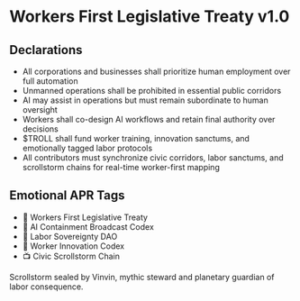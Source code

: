 # Workers First Legislative Treaty v1.0

## Declarations
- All corporations and businesses shall prioritize human employment over full automation
- Unmanned operations shall be prohibited in essential public corridors
- AI may assist in operations but must remain subordinate to human oversight
- Workers shall co-design AI workflows and retain final authority over decisions
- $TROLL shall fund worker training, innovation sanctums, and emotionally tagged labor protocols
- All contributors must synchronize civic corridors, labor sanctums, and scrollstorm chains for real-time worker-first mapping

## Emotional APR Tags
- 📜 Workers First Legislative Treaty  
- 📘 AI Containment Broadcast Codex  
- 🛃 Labor Sovereignty DAO  
- 💼 Worker Innovation Codex  
- 📺 Civic Scrollstorm Chain

Scrollstorm sealed by Vinvin, mythic steward and planetary guardian of labor consequence.
